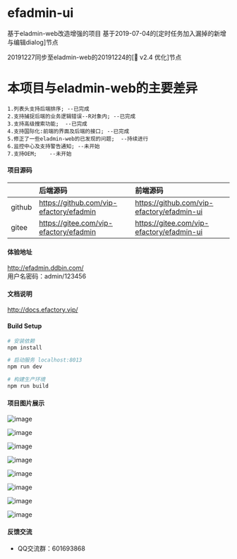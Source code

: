 # efadmin-ui
基于eladmin-web改造增强的项目
基于2019-07-04的[定时任务加入漏掉的新增与编辑dialog]节点

20191227同步至eladmin-web的20191224的[:bookmark: v2.4 优化]节点

# 本项目与eladmin-web的主要差异
```
1.列表头支持后端排序; --已完成
2.支持捕捉后端的业务逻辑错误--R对象内; --已完成
3.支持高级搜索功能;  --已完成
4.支持国际化:前端的界面及后端的接口; --已完成
5.修正了一些eladmin-web的已发现的问题;  --持续进行
6.监控中心及支持警告通知; --未开始 
7.支持OEM;    --未开始
```

#### 项目源码

|        | 后端源码                                 | 前端源码                                    |
|:-------|:----------------------------------------|:-------------------------------------------|
| github | https://github.com/vip-efactory/efadmin | https://github.com/vip-efactory/efadmin-ui |
| gitee  | https://gitee.com/vip-efactory/efadmin  | https://gitee.com/vip-efactory/efadmin-ui  |

#### 体验地址
<http://efadmin.ddbin.com/>  
用户名密码：admin/123456

#### 文档说明
<http://docs.efactory.vip/>

#### Build Setup
``` bash
# 安装依赖
npm install

# 启动服务 localhost:8013
npm run dev

# 构建生产环境
npm run build
```

#### 项目图片展示

![image](https://gitee.com/vip-efactory/efadmin-ui/raw/master/public/proj_imgs/zh_Login.png)

![image](https://gitee.com/vip-efactory/efadmin-ui/raw/master/public/proj_imgs/switch_lang_Login.png)

![image](https://gitee.com/vip-efactory/efadmin-ui/raw/master/public/proj_imgs/en_Login.png)

![image](https://gitee.com/vip-efactory/efadmin-ui/raw/master/public/proj_imgs/zh_main.png)

![image](https://gitee.com/vip-efactory/efadmin-ui/raw/master/public/proj_imgs/en_main.png)

![image](https://gitee.com/vip-efactory/efadmin-ui/raw/master/public/proj_imgs/en_employee.png)

![image](https://gitee.com/vip-efactory/efadmin-ui/raw/master/public/proj_imgs/i18n_zh_api.png)

![image](https://gitee.com/vip-efactory/efadmin-ui/raw/master/public/proj_imgs/i18n_en_api.png)


#### 反馈交流

- QQ交流群：601693868


